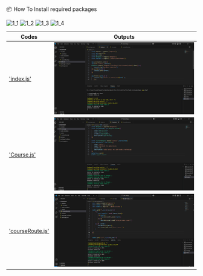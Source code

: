 📦 How To Install required packages

![1_1](https://github.com/user-attachments/assets/0ffcedd0-aecc-4d4a-9ccf-3618a04def76)
![1_2](https://github.com/user-attachments/assets/2fec21f0-91fa-4477-9a00-52c148141bbf)
![1_3](https://github.com/user-attachments/assets/8eea96f9-ba61-4663-a99e-283f779fb8b1)
![1_4](https://github.com/user-attachments/assets/69ba6a15-c19a-4ff3-8d85-43180e362cfd)


| Codes | Outputs|
|-------|--------|
|['index.js'](./Codes/index.js)|![01.png](./Outputs/01.png)|
|['Course.js'](./Codes/Course.js)|![05.png](./Outputs/05.png)|
|['courseRoute.js'](./Codes/courseRoute.js)|![06.png](./Outputs/06.png)|
